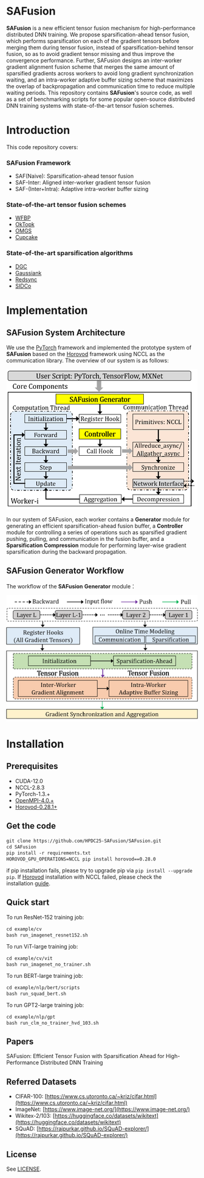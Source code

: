 # SAFusion

__SAFusion__ is a new efficient tensor fusion mechanism for high-performance distributed DNN training. We propose sparsification-ahead tensor fusion, which performs sparsification on each of the gradient tensors before merging them during tensor fusion, instead of sparsification-behind tensor fusion, so as to avoid gradient tensor missing and thus improve the convergence performance. Further, SAFusion designs an inter-worker gradient alignment fusion scheme that merges the same amount of sparsified gradients across workers to avoid long gradient synchronization waiting, and an intra-worker adaptive buffer sizing scheme that maximizes the overlap of backpropagation and communication time to reduce multiple waiting periods.
This repository contains __SAFusion__'s source code, as well as a set of benchmarking scripts for some popular open-source distributed DNN training systems with state-of-the-art tensor fusion schemes.

# Introduction
This code repository covers:
### __SAFusion Framework__
- SAF(Naive): Sparsification-ahead tensor fusion
- SAF-Inter: Aligned inter-worker gradient tensor fusion
- SAF-(Inter+Intra): Adaptive intra-worker buffer sizing

### __State-of-the-art tensor fusion schemes__

- [WFBP](https://github.com/horovod/horovod)
- [OkTopk](https://dl.acm.org/doi/pdf/10.1145/3126908.3126912)
- [OMGS](https://github.com/HKBU-HPML/OMGS-SGD)
- [Cupcake](https://github.com/HPDC25-SAFusion/SAFusion/tree/main/cupcake)

### __State-of-the-art sparsification algorithms__

- [DGC](https://arxiv.org/pdf/1712.01887.pdf)
- [Gaussiank](https://arxiv.org/pdf/1911.08772.pdf)
- [Redsync](https://www.sciencedirect.com/science/article/pii/S0743731518308657)
- [SIDCo](https://proceedings.mlsys.org/paper_files/paper/2021/file/fea47a8aa372e42f3c84327aec9506cf-Paper.pdf)

# Implementation



## **__SAFusion__** System Architecture
We use the [PyTorch](https://github.com/pytorch/pytorch) framework and implemented the prototype system of __SAFusion__ based on the [Horovod](https://github.com/horovod/horovod) framework using NCCL as the communication library. The overview of our system is as follows: 
<!-- ![Overview](Overview.png) -->
<center class ='img'>
<img src="Overview_0208.png" width="600px" />
</center>

In our system of SAFusion, each worker contains a __Generator__ module for generating an efficient sparsification-ahead fusion buffer, a __Controller__ module for controlling a series of operations such as sparsified gradient pushing, pulling, and communication in the fusion buffer, and a __Sparsification Compression__ module for performing layer-wise gradient sparsification during the backward propagation.

## **__SAFusion__** Generator Workflow
The workflow of the __SAFusion__ __Generator__ module：
<center class ='img'>
<img src="Generator_0208.png" width="600px" />
</center>

# Installation


## **Prerequisites**
- CUDA-12.0
- NCCL-2.8.3
- PyTorch-1.3.+
- [OpenMPI-4.0.+](https://www-lb.open-mpi.org/software/ompi/v4.0/)
- [Horovod-0.28.1+](https://github.com/horovod/horovod)


## **Get the code**
```
git clone https://github.com/HPDC25-SAFusion/SAFusion.git
cd SAFusion
pip install -r requirements.txt
HOROVOD_GPU_OPERATIONS=NCCL pip install horovod==0.28.0
```

if pip installation fails, please try to upgrade pip via `pip install --upgrade pip`. If [Horovod](https://github.com/horovod/horovod) installation with NCCL failed, please check the installation [guide](https://horovod.readthedocs.io/en/stable/install_include.html).

## **Quick start**

To run ResNet-152 training job:

```
cd example/cv
bash run_imagenet_resnet152.sh
```

To run ViT-large training job:

```
cd example/cv/vit
bash run_imagenet_no_trainer.sh
```


To run BERT-large training job:
```
cd example/nlp/bert/scripts
bash run_squad_bert.sh
```

To run GPT2-large training job:
```
cd example/nlp/gpt
bash run_clm_no_trainer_hvd_103.sh
```

## **Papers**

SAFusion: Efficient Tensor Fusion with Sparsification Ahead for High-Performance Distributed DNN Training

## **Referred Datasets**

- CIFAR-100: [https://www.cs.utoronto.ca/~kriz/cifar.html](https://www.cs.utoronto.ca/~kriz/cifar.html)
- ImageNet: [https://www.image-net.org/](https://www.image-net.org/)
- Wikitex-2/103: [https://huggingface.co/datasets/wikitext](https://huggingface.co/datasets/wikitext)
- SQuAD: [https://rajpurkar.github.io/SQuAD-explorer/](https://rajpurkar.github.io/SQuAD-explorer/)

## **License**

See [LICENSE](https://github.com/ATC24-SAFusion/SAFusion/blob/main/LICENSE.txt).
